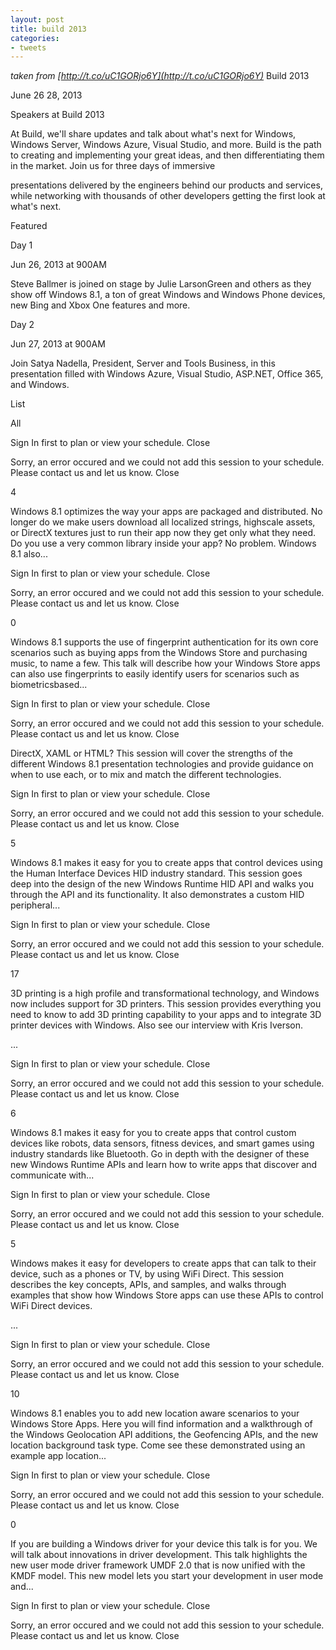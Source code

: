 ```yaml
---
layout: post
title: build 2013
categories:
- tweets
---
```

*taken from [http://t.co/uC1GORjo6Y](http://t.co/uC1GORjo6Y)*
Build 2013

June 26       28, 2013

Speakers at Build 2013

At Build, we'll share updates and talk about what's next for Windows, Windows Server, Windows Azure, Visual Studio, and more. Build is the path to creating and implementing your great ideas, and then differentiating them in the market. Join us for three days of immersive

presentations delivered by the engineers behind our products and services, while networking with thousands of other developers getting the first look at what's next.

Featured

Day 1

Jun 26, 2013 at 900AM

Steve Ballmer is joined on stage by Julie LarsonGreen and others as they show off Windows 8.1, a ton of great Windows and Windows Phone devices, new Bing and Xbox One features and more.

Day 2

Jun 27, 2013 at 900AM

Join Satya Nadella, President, Server and Tools Business, in this presentation filled with Windows Azure, Visual Studio, ASP.NET, Office 365, and Windows.

List

All

Sign In first to plan or view your schedule. Close

Sorry, an error occured and we could not add this session to your schedule. Please contact us and let us know. Close

4

Windows 8.1 optimizes the way your apps are packaged and distributed. No longer do we make users download all localized strings, highscale assets, or DirectX textures just to run their app now they get only what they need. Do you use a very common library inside your app? No problem. Windows 8.1 also...

Sign In first to plan or view your schedule. Close

Sorry, an error occured and we could not add this session to your schedule. Please contact us and let us know. Close

0

Windows 8.1 supports the use of fingerprint authentication for its own core scenarios such as buying apps from the Windows Store and purchasing music, to name a few. This talk will describe how your Windows Store apps can also use fingerprints to easily identify users for scenarios such as biometricsbased...

Sign In first to plan or view your schedule. Close

Sorry, an error occured and we could not add this session to your schedule. Please contact us and let us know. Close

DirectX, XAML or HTML? This session will cover the strengths of the different Windows 8.1 presentation technologies and provide guidance on when to use each, or to mix and match the different technologies.

Sign In first to plan or view your schedule. Close

Sorry, an error occured and we could not add this session to your schedule. Please contact us and let us know. Close

5

Windows 8.1 makes it easy for you to create apps that control devices using the Human Interface Devices HID industry standard. This session goes deep into the design of the new Windows Runtime HID API and walks you through the API and its functionality. It also demonstrates a custom HID peripheral...

Sign In first to plan or view your schedule. Close

Sorry, an error occured and we could not add this session to your schedule. Please contact us and let us know. Close

17

3D printing is a high profile and transformational technology, and Windows now includes support for 3D printers. This session provides everything you need to know to add 3D printing capability to your apps and to integrate 3D printer devices with Windows. Also see our interview with Kris Iverson.

...

Sign In first to plan or view your schedule. Close

Sorry, an error occured and we could not add this session to your schedule. Please contact us and let us know. Close

6

Windows 8.1 makes it easy for you to create apps that control custom devices like robots, data sensors, fitness devices, and smart games using industry standards like Bluetooth. Go in depth with the designer of these new Windows Runtime APIs and learn how to write apps that discover and communicate with...

Sign In first to plan or view your schedule. Close

Sorry, an error occured and we could not add this session to your schedule. Please contact us and let us know. Close

5

Windows makes it easy for developers to create apps that can talk to their device, such as a phones or TV, by using WiFi Direct. This session describes the key concepts, APIs, and samples, and walks through examples that show how Windows Store apps can use these APIs to control WiFi Direct devices.

...

Sign In first to plan or view your schedule. Close

Sorry, an error occured and we could not add this session to your schedule. Please contact us and let us know. Close

10

Windows 8.1 enables you to add new location aware scenarios to your Windows Store Apps. Here you will find information and a walkthrough of the Windows Geolocation API additions, the Geofencing APIs, and the new location background task type. Come see these demonstrated using an example app  location...

Sign In first to plan or view your schedule. Close

Sorry, an error occured and we could not add this session to your schedule. Please contact us and let us know. Close

0

If you are building a Windows driver for your device this talk is for you. We will talk about innovations in driver development. This talk highlights the new user mode driver framework UMDF 2.0 that is now unified with the KMDF model. This new model lets you start your development in user mode and...

Sign In first to plan or view your schedule. Close

Sorry, an error occured and we could not add this session to your schedule. Please contact us and let us know. Close

